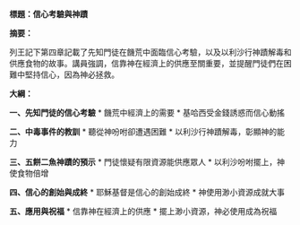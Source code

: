 **標題：信心考驗與神蹟**

**摘要：**

列王記下第四章記載了先知門徒在饑荒中面臨信心考驗，以及以利沙行神蹟解毒和供應食物的故事。講員強調，信靠神在經濟上的供應至關重要，並提醒門徒們在困難中堅持信心，因為神必拯救。

**大綱：**

**一、先知門徒的信心考驗**
    * 饑荒中經濟上的需要
    * 基哈西受金錢誘惑而信心動搖

**二、中毒事件的教訓**
    * 聽從神吩咐卻遭遇困難
    * 以利沙行神蹟解毒，彰顯神的能力

**三、五餅二魚神蹟的預示**
    * 門徒懷疑有限資源能供應眾人
    * 以利沙吩咐擺上，神使食物倍增

**四、信心的創始與成終**
    * 耶穌基督是信心的創始成終
    * 神使用渺小資源成就大事

**五、應用與祝福**
    * 信靠神在經濟上的供應
    * 擺上渺小資源，神必使用成為祝福